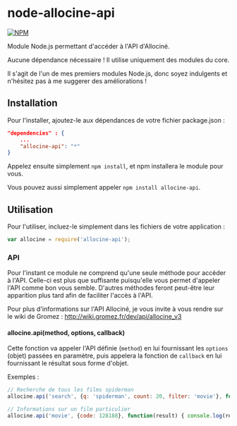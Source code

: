 # node-allocine-api

[![NPM](https://nodei.co/npm/allocine-api.png)](https://nodei.co/npm/allocine-api/)

Module Node.js permettant d'accéder à l'API d'Allociné.

Aucune dépendance nécessaire ! Il utilise uniquement des modules du core.

Il s'agit de l'un de mes premiers modules Node.js, donc soyez indulgents et n'hésitez pas à me suggerer des améliorations !

## Installation

Pour l'installer, ajoutez-le aux dépendances de votre fichier package.json :

```json
"dependencies" : {
	...
    "allocine-api": "*"
}
```

Appelez ensuite simplement `npm install`, et npm installera le module pour vous.

Vous pouvez aussi simplement appeler `npm install allocine-api`.

## Utilisation

Pour l'utiliser, incluez-le simplement dans les fichiers de votre application :

```javascript
var allocine = require('allocine-api');
```

### API

Pour l'instant ce module ne comprend qu'une seule méthode pour accéder à l'API. Celle-ci est plus que suffisante puisqu'elle vous permet d'appeler l'API comme bon vous semble. D'autres méthodes feront peut-être leur apparition plus tard afin de faciliter l'accès à l'API.

Pour plus d'informations sur l'API Allociné, je vous invite à vous rendre sur le wiki de Gromez : http://wiki.gromez.fr/dev/api/allocine_v3

#### allocine.api(method, options, callback)

Cette fonction va appeler l'API définie (`method`) en lui fournissant les `options` (objet) passées en paramètre, puis appelera la fonction de `callback` en lui fournissant le résultat sous forme d'objet.

Exemples :
```javascript
// Recherche de tous les films spiderman
allocine.api('search', {q: 'spiderman', count: 20, filter: 'movie'}, function(results) { console.log(results.feed.totalResults); });

// Informations sur un film particulier
allocine.api('movie', {code: 128188}, function(result) { console.log(result.movie.title); });
```
